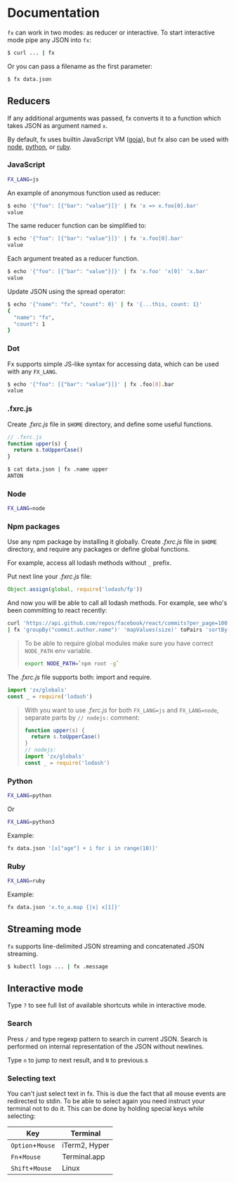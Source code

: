 # Documentation

`fx` can work in two modes: as reducer or interactive. 
To start interactive mode pipe any JSON into `fx`:

```sh
$ curl ... | fx
```

Or you can pass a filename as the first parameter:

```sh
$ fx data.json
```

## Reducers

If any additional arguments was passed, fx converts it to a function which takes
JSON as argument named `x`.

By default, fx uses builtin JavaScript VM ([goja](https://github.com/dop251/goja)), 
but fx also can be used with [node](#node), [python](#python), or [ruby](#ruby).

### JavaScript

```sh
FX_LANG=js
```

An example of anonymous function used as reducer:
```sh
$ echo '{"foo": [{"bar": "value"}]}' | fx 'x => x.foo[0].bar'
value
```

The same reducer function can be simplified to:

```sh
$ echo '{"foo": [{"bar": "value"}]}' | fx 'x.foo[0].bar'
value
```

Each argument treated as a reducer function.

```sh
$ echo '{"foo": [{"bar": "value"}]}' | fx 'x.foo' 'x[0]' 'x.bar'
value
```

Update JSON using the spread operator:

```sh
$ echo '{"name": "fx", "count": 0}' | fx '{...this, count: 1}'
{
  "name": "fx",
  "count": 1
}
```

### Dot

Fx supports simple JS-like syntax for accessing data, which can be used with any
`FX_LANG`.

```sh
$ echo '{"foo": [{"bar": "value"}]}' | fx .foo[0].bar
value
```

### .fxrc.js

Create _.fxrc.js_ file in `$HOME` directory, and define some useful functions.

```js
// .fxrc.js
function upper(s) {
  return s.toUpperCase()
}
```

```sh
$ cat data.json | fx .name upper
ANTON
```

### Node

```sh
FX_LANG=node
```

### Npm packages

Use any npm package by installing it globally. Create _.fxrc.js_ file in `$HOME` 
directory, and require any packages or define global functions.

For example, access all lodash methods without `_` prefix. 

Put next line your _.fxrc.js_ file:

```js
Object.assign(global, require('lodash/fp'))
```

And now you will be able to call all lodash methods. For example, see who's been committing to react recently:

```sh
curl 'https://api.github.com/repos/facebook/react/commits?per_page=100' \
| fx 'groupBy("commit.author.name")' 'mapValues(size)' toPairs 'sortBy(1)' reverse 'take(10)' fromPairs
```

> To be able to require global modules make sure you have correct `NODE_PATH` env variable.
> ```sh
> export NODE_PATH=`npm root -g`
> ```

The _.fxrc.js_ file supports both: import and require.

```js
import 'zx/globals'
const _ = require('lodash')
```

> With you want to use _.fxrc.js_ for both `FX_LANG=js` and `FX_LANG=node`,
> separate parts by `// nodejs:` comment:
> ```js
> function upper(s) {
>   return s.toUpperCase()
> }
> // nodejs:
> import 'zx/globals'
> const _ = require('lodash')
> ```

### Python

```sh
FX_LANG=python
```
Or 
```sh
FX_LANG=python3
```

Example:

```sh
fx data.json '[x["age"] + i for i in range(10)]'
```

### Ruby

```sh
FX_LANG=ruby
```

Example:

```sh
fx data.json 'x.to_a.map {|x| x[1]}'
```

## Streaming mode

`fx` supports line-delimited JSON streaming and concatenated JSON streaming.

```sh
$ kubectl logs ... | fx .message
```

## Interactive mode

Type `?` to see full list of available shortcuts while in interactive mode.

### Search

Press `/` and type regexp pattern to search in current JSON. 
Search is performed on internal representation of the JSON without newlines.

Type `n` to jump to next result, and `N` to previous.s

### Selecting text

You can't just select text in fx. This is due the fact that all mouse events are 
redirected to stdin. To be able to select again you need instruct your terminal 
not to do it. This can be done by holding special keys while selecting:

|       Key        |   Terminal    |
|------------------|---------------|
| `Option`+`Mouse` | iTerm2, Hyper |
| `Fn`+`Mouse`     | Terminal.app  |
| `Shift`+`Mouse`  | Linux         |
